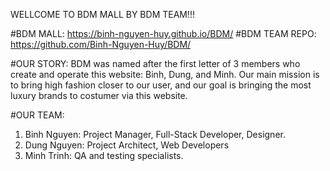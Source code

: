 WELLCOME TO BDM MALL BY BDM TEAM!!!

#BDM MALL: https://binh-nguyen-huy.github.io/BDM/
#BDM TEAM REPO: https://github.com/Binh-Nguyen-Huy/BDM/

#OUR STORY:
BDM was named after the first letter of 3 members who create and operate this website: Binh, Dung, and Minh. 
Our main mission is to bring high fashion closer to our user, and our goal is bringing the most luxury brands to costumer via this website.

#OUR TEAM:
1. Binh Nguyen: Project Manager, Full-Stack Developer, Designer.
2. Dung Nguyen: Project Architect, Web Developers
3. Minh Trinh: QA and testing specialists.
